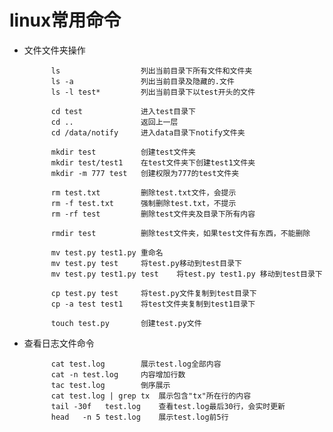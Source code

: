 # linux常用命令
* 文件文件夹操作  
            
            ls                  列出当前目录下所有文件和文件夹
            ls -a               列出当前目录及隐藏的.文件
            ls -l test*         列出当前目录下以test开头的文件

            cd test             进入test目录下
            cd ..               返回上一层
            cd /data/notify     进入data目录下notify文件夹

            mkdir test          创建test文件夹
            mkdir test/test1    在test文件夹下创建test1文件夹
            mkdir -m 777 test   创建权限为777的test文件夹

            rm test.txt         删除test.txt文件，会提示
            rm -f test.txt      强制删除test.txt，不提示
            rm -rf test         删除test文件夹及目录下所有内容

            rmdir test          删除test文件夹，如果test文件有东西，不能删除

            mv test.py test1.py 重命名
            mv test.py test     将test.py移动到test目录下
            mv test.py test1.py test    将test.py test1.py 移动到test目录下

            cp test.py test     将test.py文件复制到test目录下
            cp -a test test1    将test文件夹复制到test1目录下

            touch test.py       创建test.py文件

* 查看日志文件命令  

            cat test.log        展示test.log全部内容
            cat -n test.log     内容增加行数
            tac test.log        倒序展示
            cat test.log | grep tx  展示包含"tx"所在行的内容
            tail -30f   test.log    查看test.log最后30行，会实时更新
            head   -n 5 test.log    展示test.log前5行

